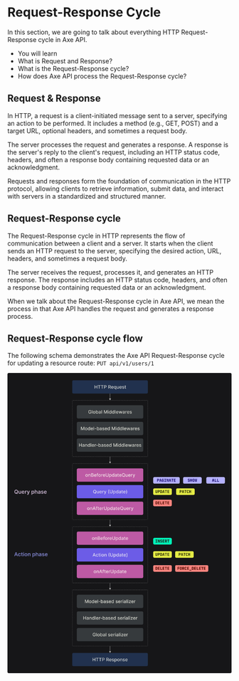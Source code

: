 # Request-Response Cycle

<p class="description">
In this section, we are going to talk about everything HTTP Request-Response cycle in Axe API.
</p>

<ul class="intro">
  <li>You will learn</li>
  <li>What is Request and Response?</li>
  <li>What is the Request-Response cycle?</li>
  <li>How does Axe API process the Request-Response cycle?</li>
</ul>

## Request & Response

In HTTP, a request is a client-initiated message sent to a server, specifying an action to be performed. It includes a method (e.g., GET, POST) and a target URL, optional headers, and sometimes a request body.

The server processes the request and generates a response. A response is the server's reply to the client's request, including an HTTP status code, headers, and often a response body containing requested data or an acknowledgment.

Requests and responses form the foundation of communication in the HTTP protocol, allowing clients to retrieve information, submit data, and interact with servers in a standardized and structured manner.

## Request-Response cycle

The Request-Response cycle in HTTP represents the flow of communication between a client and a server. It starts when the client sends an HTTP request to the server, specifying the desired action, URL, headers, and sometimes a request body.

The server receives the request, processes it, and generates an HTTP response. The response includes an HTTP status code, headers, and often a response body containing requested data or an acknowledgment.

When we talk about the Request-Response cycle in Axe API, we mean the process in that Axe API handles the request and generates a response process.

## Request-Response cycle flow

The following schema demonstrates the Axe API Request-Response cycle for updating a resource route: `PUT api/v1/users/1`

![Axe API HTTP Request-Response Cycle](./axe-api-http-request-response-cycle.png)
